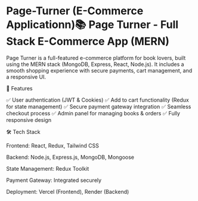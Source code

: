 # Page-Turner (E-Commerce Applicationn)📚 Page Turner - Full Stack E-Commerce App (MERN)

Page Turner is a full-featured e-commerce platform for book lovers, built using the MERN stack (MongoDB, Express, React, Node.js). It includes a smooth shopping experience with secure payments, cart management, and a responsive UI.

🚀 Features

✅ User authentication (JWT & Cookies)
✅ Add to cart functionality (Redux for state management)
✅ Secure payment gateway integration
✅ Seamless checkout process
✅ Admin panel for managing books & orders
✅ Fully responsive design

🛠️ Tech Stack

Frontend: React, Redux, Tailwind CSS

Backend: Node.js, Express.js, MongoDB, Mongoose

State Management: Redux Toolkit

Payment Gateway: Integrated securely

Deployment: Vercel (Frontend), Render (Backend)
